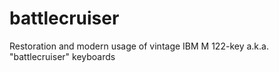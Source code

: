 # battlecruiser
Restoration and modern usage of vintage IBM M 122-key a.k.a. "battlecruiser" keyboards 
